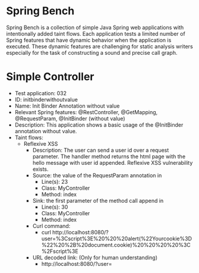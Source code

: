 # Spring Bench

Spring Bench is a collection of simple Java Spring web applications with intentionally added taint flows. 
Each application tests a limited number of Spring features that have dynamic behavior when the application is executed. 
These dynamic features are challenging for static analysis writers especially for the task of constructing a sound and precise call graph.   


# Simple Controller

* Test application: 032
* ID: initbinderwithoutvalue
* Name: Init Binder Annotation without value
* Relevant Spring features: @RestController, @GetMapping, @RequestParam, @InitBinder (without value)
* Description: This application shows a basic usage of the @InitBinder annotation without value. 
* Taint flows: 
  * Reflexive XSS
    * Description: The user can send a user id over a request parameter. The handler method returns the html page with the hello message with user id appended. Reflexive XSS vulnerability exists.  
    * Source: the value of the RequestParam annotation in 
        * Line(s): 23
        * Class: MyController
        * Method: index
    * Sink: the first parameter of the method call append in
        * Line(s): 30
        * Class: MyController
        * Method: index
    * Curl command: 
        * curl http://localhost:8080/?user=%3Cscript%3E%20%20%20alert(%22Yourcookie%3D%22%20%2B%20document.cookie)%20%20%20%20%3C%2Fscript%3E
    * URL decoded link: (Only for human understanding)
        * http://localhost:8080/?user=<script>   alert("Yourcookie=" + document.cookie)    </script>


